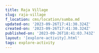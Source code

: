 ```yaml
---
title: Raja Village
slug: raja-village
f_location: cms/location/sumba.md
updated-on: '2023-09-26T17:41:30.324Z'
created-on: '2023-09-26T17:41:30.324Z'
published-on: '2023-09-26T18:41:03.743Z'
layout: '[explore-activity].html'
tags: explore-activity
---
```



